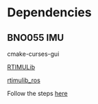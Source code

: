 
# Dependencies
## BNO055 IMU

cmake-curses-gui

[RTIMULib](https://github.com/jetsonhacks/RTIMULib.git)

[rtimulib_ros](https://github.com/jetsonhacks/rtimulib_ros.git)

Follow the steps [here](https://www.jetsonhacks.com/2015/07/01/bosch-imu-under-ros-on-nvidia-jetson-tk1/)


